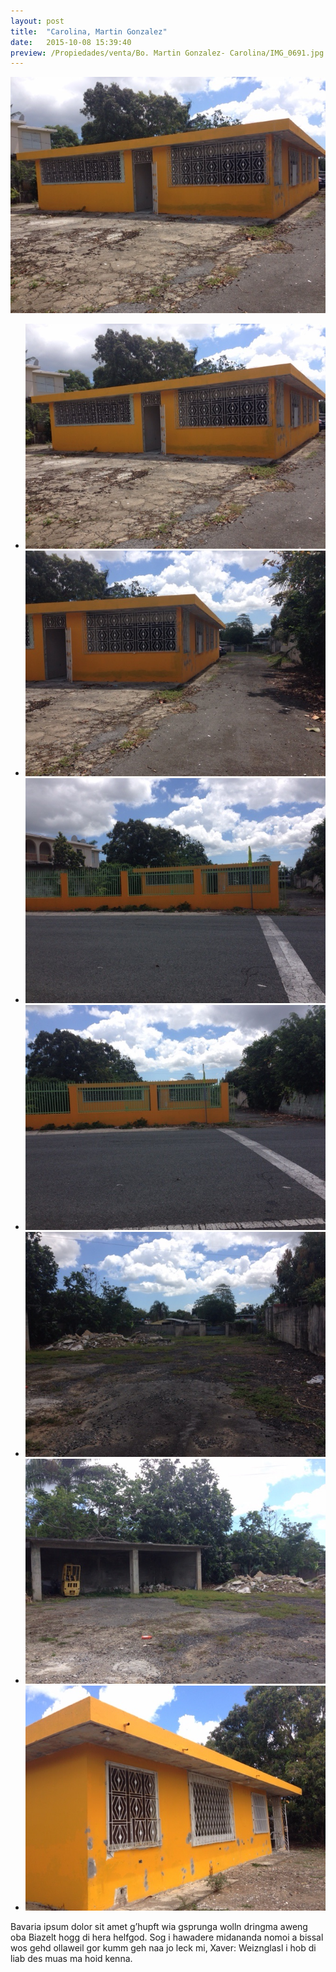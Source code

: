 ```yaml
---
layout: post
title:  "Carolina, Martin Gonzalez"
date:   2015-10-08 15:39:40
preview: /Propiedades/venta/Bo. Martin Gonzalez- Carolina/IMG_0691.jpg
---
```


<center>
	<div class="mainImg">
		<img src="/Propiedades/venta/Bo. Martin Gonzalez- Carolina/IMG_0691.jpg" class="custom">
	</div>
	<ul class="thumbnails">
	  <li>
	    <a href="/Propiedades/venta/Bo. Martin Gonzalez- Carolina/IMG_0691.jpg">
	      <img class="tumbnails" src="/Propiedades/venta/Bo. Martin Gonzalez- Carolina/IMG_0691.jpg" alt="Thumbnail">
	    </a>
	  </li>
	  <li>
	    <a href="/Propiedades/venta/Bo. Martin Gonzalez- Carolina/IMG_0692.jpg">
	      <img class="tumbnails" src="/Propiedades/venta/Bo. Martin Gonzalez- Carolina/IMG_0692.jpg" alt="Thumbnail">
	    </a>
	  </li>
	  <li>
	    <a href="/Propiedades/venta/Bo. Martin Gonzalez- Carolina/IMG_0693.jpg">
	      <img class="tumbnails" src="/Propiedades/venta/Bo. Martin Gonzalez- Carolina/IMG_0693.jpg" alt="Thumbnail">
	    </a>
	  </li>
	  <li>
	    <a href="/Propiedades/venta/Bo. Martin Gonzalez- Carolina/IMG_0694.jpg">
	      <img class="tumbnails" src="/Propiedades/venta/Bo. Martin Gonzalez- Carolina/IMG_0694.jpg" alt="Thumbnail">
	    </a>
	  </li>
	  <li>
	    <a href="/Propiedades/venta/Bo. Martin Gonzalez- Carolina/IMG_0695.jpg">
	      <img class="tumbnails" src="/Propiedades/venta/Bo. Martin Gonzalez- Carolina/IMG_0695.jpg" alt="Thumbnail">
	    </a>
	  </li>
	  <li>
	    <a href="/Propiedades/venta/Bo. Martin Gonzalez- Carolina/IMG_0696.jpg">
	      <img class="tumbnails" src="/Propiedades/venta/Bo. Martin Gonzalez- Carolina/IMG_0696.jpg" alt="Thumbnail">
	    </a>
	  </li>
	  <li>
	    <a href="/Propiedades/venta/Bo. Martin Gonzalez- Carolina/IMG_0697.jpg">
	      <img class="tumbnails" src="/Propiedades/venta/Bo. Martin Gonzalez- Carolina/IMG_0697.jpg" alt="Thumbnail">
	    </a>
	  </li>
	</ul>
	<script src="https://ajax.googleapis.com/ajax/libs/jquery/1.9.1/jquery.min.js"></script>
	<script type="text/javascript" src="/js/jquery.simpleGal.js"></script>
	<script>
		$(document).ready(function () {
			$('.thumbnails').simpleGal({
				mainImage: '.custom'
			});
		});
	</script>
</center>

Bavaria ipsum dolor sit amet g’hupft wia gsprunga wolln dringma aweng oba Biazelt hogg di hera helfgod. Sog i hawadere midananda nomoi a bissal wos gehd ollaweil gor kumm geh naa jo leck mi, Xaver: Weiznglasl i hob di liab des muas ma hoid kenna.
